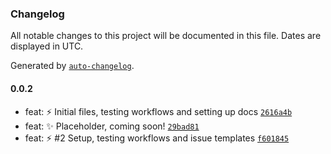 ### Changelog

All notable changes to this project will be documented in this file. Dates are displayed in UTC.

Generated by [`auto-changelog`](https://github.com/CookPete/auto-changelog).

#### 0.0.2

- feat: :zap: Initial files, testing workflows and setting up docs [`2616a4b`](https://github.com/OreOreki/interactions.ts/commit/2616a4bffa8178b365ffdff48868b65346194a1b)
- feat: :sparkles: Placeholder, coming soon! [`29bad81`](https://github.com/OreOreki/interactions.ts/commit/29bad814d6060bb8d408a2d6486689692aea9f69)
- feat: :zap: #2 Setup, testing workflows and issue templates [`f601845`](https://github.com/OreOreki/interactions.ts/commit/f601845419de63ba5dbbce495fd27ffefa2ce756)

